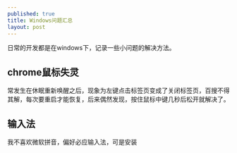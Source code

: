```yaml
---
published: true
title: Windows问题汇总
layout: post
---
```


日常的开发都是在windows下，记录一些小问题的解决方法。

## chrome鼠标失灵
常发生在休眠重新唤醒之后，现象为左键点击标签页变成了关闭标签页，百搜不得其解，每次要重启才能恢复，后来偶然发现，按住鼠标中键几秒后松开就解决了。

## 输入法
我不喜欢微软拼音，偏好必应输入法，可是安装

